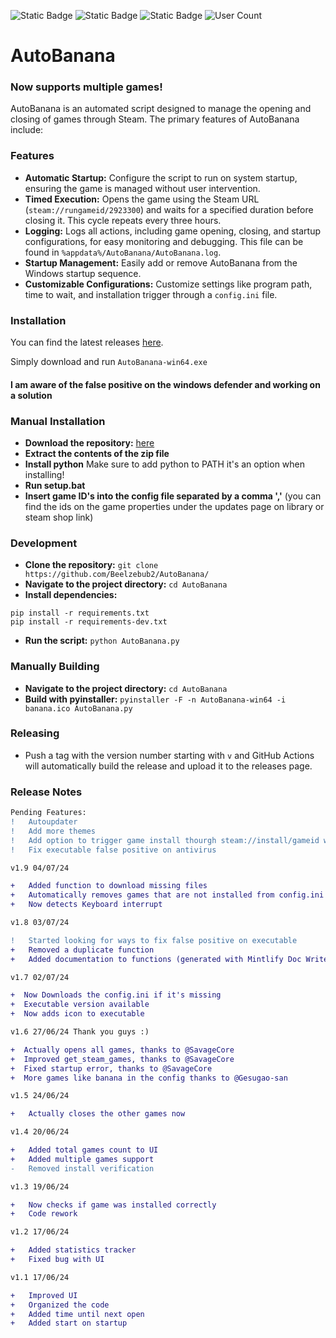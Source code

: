 ![Static Badge](https://img.shields.io/badge/Version-v1.9-8ebff1?style=for-the-badge&logo=v)
![Static Badge](https://img.shields.io/badge/Language-python-3776ab?style=for-the-badge&logo=python)
![Static Badge](https://img.shields.io/badge/Made%20by-Beelzebub2-851ebc?style=for-the-badge)
![User Count](https://img.shields.io/badge/Total%20Users-223-green?style=for-the-badge)

# AutoBanana
### Now supports multiple games!

AutoBanana is an automated script designed to manage the opening and closing of games through Steam. The primary features of AutoBanana include:

### Features
- **Automatic Startup:** Configure the script to run on system startup, ensuring the game is managed without user intervention.
- **Timed Execution:** Opens the game using the Steam URL (`steam://rungameid/2923300`) and waits for a specified duration before closing it. This cycle repeats every three hours.
- **Logging:** Logs all actions, including game opening, closing, and startup configurations, for easy monitoring and debugging. This file can be found in `%appdata%/AutoBanana/AutoBanana.log`.
- **Startup Management:** Easily add or remove AutoBanana from the Windows startup sequence.
- **Customizable Configurations:** Customize settings like program path, time to wait, and installation trigger through a `config.ini` file.

### Installation

You can find the latest releases [here](https://github.com/Beelzebub2/AutoBanana/releases).

Simply download and run `AutoBanana-win64.exe` 
#### I am aware of the false positive on the windows defender and working on a solution  

### Manual Installation

- **Download the repository:** [here](https://github.com/Beelzebub2/AutoBanana/archive/refs/heads/main.zip)
- **Extract the contents of the zip file**
- **Install python**  Make sure to add python to PATH it's an option when installing!
- **Run setup.bat**
- **Insert game ID's into the config file separated by a comma ','** (you can find the ids on the game properties under the updates page on library or steam shop link)

### Development

- **Clone the repository:** `git clone https://github.com/Beelzebub2/AutoBanana/`
- **Navigate to the project directory:** `cd AutoBanana`
- **Install dependencies:**
```
pip install -r requirements.txt
pip install -r requirements-dev.txt
```
- **Run the script:** `python AutoBanana.py`

### Manually Building

- **Navigate to the project directory:** `cd AutoBanana`
- **Build with pyinstaller:** `pyinstaller -F -n AutoBanana-win64 -i banana.ico AutoBanana.py`

### Releasing

- Push a tag with the version number starting with `v` and GitHub Actions will automatically build the release and upload it to the releases page.

### Release Notes

```diff
Pending Features:
!   Autoupdater
!   Add more themes
!   Add option to trigger game install thourgh steam://install/gameid with a Xseconds delay 
!   Fix executable false positive on antivirus

v1.9 04/07/24

+   Added function to download missing files
+   Automatically removes games that are not installed from config.ini
+   Now detects Keyboard interrupt

v1.8 03/07/24

!   Started looking for ways to fix false positive on executable
+   Removed a duplicate function
+   Added documentation to functions (generated with Mintlify Doc Writer)

v1.7 02/07/24

+  Now Downloads the config.ini if it's missing
+  Executable version available
+  Now adds icon to executable

v1.6 27/06/24 Thank you guys :)

+  Actually opens all games, thanks to @SavageCore
+  Improved get_steam_games, thanks to @SavageCore
+  Fixed startup error, thanks to @SavageCore
+  More games like banana in the config thanks to @Gesugao-san

v1.5 24/06/24

+   Actually closes the other games now

v1.4 20/06/24

+   Added total games count to UI
+   Added multiple games support
-   Removed install verification

v1.3 19/06/24

+   Now checks if game was installed correctly
+   Code rework

v1.2 17/06/24

+   Added statistics tracker
+   Fixed bug with UI

v1.1 17/06/24

+   Improved UI
+   Organized the code
+   Added time until next open
+   Added start on startup


```
